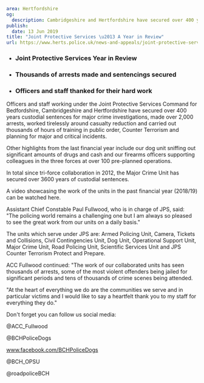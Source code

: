 ```yaml
area: Hertfordshire
og:
  description: Cambridgeshire and Hertfordshire have secured over 400 years custodial sentences for major crime investigations, made over 2,000 arrests, worked tirelessly around casualty reduction and carried out thousands of hours of training in public order, Counter Terrorism and planning for major and critical incidents.
publish:
  date: 13 Jun 2019
title: "Joint Protective Services \u2013 A Year in Review"
url: https://www.herts.police.uk/news-and-appeals/joint-protective-services-a-year-in-review-0345
```

* ### Joint Protective Services Year in Review

 * ### Thousands of arrests made and sentencings secured

 * ### Officers and staff thanked for their hard work

Officers and staff working under the Joint Protective Services Command for Bedfordshire, Cambridgeshire and Hertfordshire have secured over 400 years custodial sentences for major crime investigations, made over 2,000 arrests, worked tirelessly around casualty reduction and carried out thousands of hours of training in public order, Counter Terrorism and planning for major and critical incidents.

Other highlights from the last financial year include our dog unit sniffing out significant amounts of drugs and cash and our firearms officers supporting colleagues in the three forces at over 100 pre-planned operations.

In total since tri-force collaboration in 2012, the Major Crime Unit has secured over 3600 years of custodial sentences.

A video showcasing the work of the units in the past financial year (2018/19) can be watched here.

Assistant Chief Constable Paul Fullwood, who is in charge of JPS, said: "The policing world remains a challenging one but I am always so pleased to see the great work from our units on a daily basis."

The units which serve under JPS are: Armed Policing Unit, Camera, Tickets and Collisions, Civil Contingencies Unit, Dog Unit, Operational Support Unit, Major Crime Unit, Road Policing Unit, Scientific Services Unit and JPS Counter Terrorism Protect and Prepare.

ACC Fullwood continued: "The work of our collaborated units has seen thousands of arrests, some of the most violent offenders being jailed for significant periods and tens of thousands of crime scenes being attended.

"At the heart of everything we do are the communities we serve and in particular victims and I would like to say a heartfelt thank you to my staff for everything they do."

Don't forget you can follow us social media:

@ACC_Fullwood

@BCHPoliceDogs

www.facebook.com/BCHPoliceDogs

@BCH_OPSU

@roadpoliceBCH
